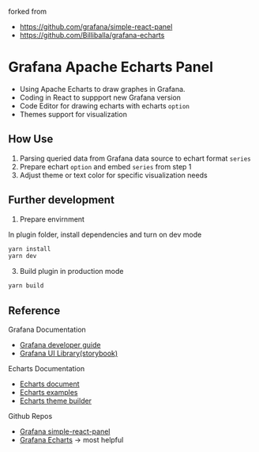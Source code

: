 forked from 
- https://github.com/grafana/simple-react-panel
- https://github.com/Billiballa/grafana-echarts

# Grafana Apache Echarts Panel

- Using Apache Echarts to draw graphes in Grafana.
- Coding in React to suppport new Grafana version
- Code Editor for drawing echarts with echarts `option`
- Themes support for visualization

## How Use

1. Parsing queried data from Grafana data source to echart format `series`
2. Prepare echart `option` and embed `series` from step 1
3. Adjust theme or text color for specific visualization needs

## Further development

1. Prepare envirnment

In plugin folder, install dependencies and turn on dev mode

```BASH
yarn install
yarn dev
```

3. Build plugin in production mode

```BASH
yarn build
```

## Reference

Grafana Documentation

- [Grafana developer guide](https://grafana.com/docs/grafana/latest/developers/plugins/)
- [Grafana UI Library(storybook)](https://developers.grafana.com/ui/latest/index.html?path=/story/docs-overview-intro--page)

Echarts Documentation

- [Echarts document](https://echarts.apache.org/en/option.html)
- [Echarts examples](https://echarts.apache.org/examples/en/index.html)
- [Echarts theme builder](https://echarts.apache.org/en/download-theme.html)

Github Repos

- [Grafana simple-react-panel](https://github.com/grafana/simple-react-panel)
- [Grafana Echarts](https://developers.grafana.com/ui/latest/index.html?path=/story/docs-overview-intro--page) -> most helpful
